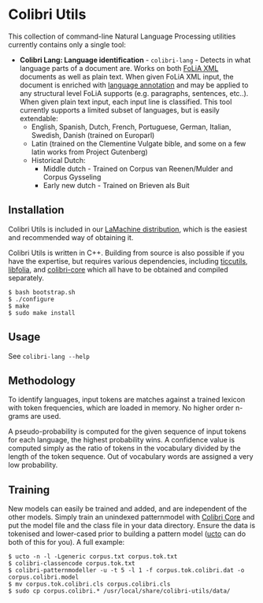 Colibri Utils
===================

This collection of command-line Natural Language Processing utilities currently contains only a single tool:

* **Colibri Lang: Language identification** - ``colibri-lang`` - Detects in what language parts of a document are. Works on both [FoLiA XML](https://proycon.github.io/folia) documents as well as plain text. When given FoLiA XML input, the document is enriched with [language annotation](https://folia.readthedocs.io/en/folia2.0/lang_annotation.html) and may be applied to any structural level FoLiA supports (e.g. paragraphs, sentences, etc..). When given plain text input, each input line is classified. This tool currently supports a limited subset of languages, but is easily extendable:
    * English, Spanish, Dutch, French, Portuguese, German, Italian, Swedish, Danish (trained on Europarl)
    * Latin (trained on the Clementine Vulgate bible, and some on a few latin works from Project Gutenberg)
    * Historical Dutch:
        * Middle dutch - Trained on Corpus van Reenen/Mulder and Corpus Gysseling
        * Early new dutch  - Trained on Brieven als Buit

Installation
-----------------

Colibri Utils is included in our [LaMachine distribution](https://proycon.github.io/LaMachine), which is the easiest and recommended way of obtaining it.

Colibri Utils is written in C++. Building from source is also possible if you
have the expertise, but requires various dependencies, including
[ticcutils](https://github.com/LanguageMachines/ticcutils), [libfolia](https://github.com/LanguageMachines/libfolia), and
[colibri-core](https://github.com/proycon/colibri-core) which all have to be obtained and compiled separately.

```
$ bash bootstrap.sh
$ ./configure
$ make
$ sudo make install
```

Usage
---------

See ``colibri-lang --help``

Methodology
-------------

To identify languages, input tokens are matches against a trained lexicon with
token frequencies, which are loaded in memory. No higher order n-grams are used.

A pseudo-probability is computed for the given sequence of input tokens for
each language, the highest probability wins. A confidence value is computed
simply as the ratio of tokens in the vocabulary divided by the length of the
token sequence. Out of vocabulary words are assigned a very low probability.

Training
----------

New models can easily be trained and added, and are independent of the other
models. Simply train an unindexed patternmodel with [Colibri
Core](https://proycon.github.io/colibri-core) and put the model file and the
class file in your data directory. Ensure the data is tokenised and lower-cased
prior to building a pattern model
([ucto](https://github.com/LanguageMachines/ucto) can do both of this for you). A full example:

```
$ ucto -n -l -Lgeneric corpus.txt corpus.tok.txt
$ colibri-classencode corpus.tok.txt
$ colibri-patternmodeller -u -t 5 -l 1 -f corpus.tok.colibri.dat -o corpus.colibri.model
$ mv corpus.tok.colibri.cls corpus.colibri.cls
$ sudo cp corpus.colibri.* /usr/local/share/colibri-utils/data/
```



